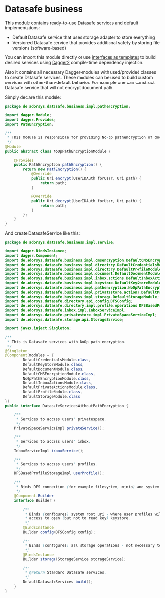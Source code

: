 # Datasafe business

This module contains ready-to-use Datasafe services and default implementations:
- Default Datasafe service that uses storage adapter to store everything
- Versioned Datasafe service that provides additional safety by storing file versions (software-based)

You can import this module directly or use [interfaces as templates](src/main/java/de/adorsys/datasafe/business/impl/service) 
to build desired services using [Dagger2](https://github.com/google/dagger) compile-time dependency injection.

Also it contains all necessary Dagger-modules with used/provided classes to create Datasafe services. These modules
can be used to build custom services with other-than-default behavior. For example one can construct Datasafe service
that will not encrypt document path.

Simply declare this module:

```java
package de.adorsys.datasafe.business.impl.pathencryption;

import dagger.Module;
import dagger.Provides;
import PathEncryption;

/**
 * This module is responsible for providing No-op pathencryption of document.
 */
@Module
public abstract class NoOpPathEncryptionModule {

    @Provides
    public PathEncryption pathEncryption() {
        return new PathEncryption() {
            @Override
            public Uri encrypt(UserIDAuth forUser, Uri path) {
                return path;
            }

            @Override
            public Uri decrypt(UserIDAuth forUser, Uri path) {
                return path;
            }
        };
    }
}
```

And create DatasafeService like this:

```java
package de.adorsys.datasafe.business.impl.service;

import dagger.BindsInstance;
import dagger.Component;
import de.adorsys.datasafe.business.impl.cmsencryption.DefaultCMSEncryptionModule;
import de.adorsys.datasafe.business.impl.directory.DefaultCredentialsModule;
import de.adorsys.datasafe.business.impl.directory.DefaultProfileModule;
import de.adorsys.datasafe.business.impl.document.DefaultDocumentModule;
import de.adorsys.datasafe.business.impl.inbox.actions.DefaultInboxActionsModule;
import de.adorsys.datasafe.business.impl.keystore.DefaultKeyStoreModule;
import de.adorsys.datasafe.business.impl.pathencryption.NoOpPathEncryptionModule;
import de.adorsys.datasafe.business.impl.privatestore.actions.DefaultPrivateActionsModule;
import de.adorsys.datasafe.business.impl.storage.DefaultStorageModule;
import de.adorsys.datasafe.directory.api.config.DFSConfig;
import de.adorsys.datasafe.directory.impl.profile.operations.DFSBasedProfileStorageImpl;
import de.adorsys.datasafe.inbox.impl.InboxServiceImpl;
import de.adorsys.datasafe.privatestore.impl.PrivateSpaceServiceImpl;
import de.adorsys.datasafe.storage.api.StorageService;

import javax.inject.Singleton;

/**
 * This is Datasafe services with NoOp path encryption.
 */
@Singleton
@Component(modules = {
        DefaultCredentialsModule.class,
        DefaultKeyStoreModule.class,
        DefaultDocumentModule.class,
        DefaultCMSEncryptionModule.class,
        NoOpPathEncryptionModule.class,
        DefaultInboxActionsModule.class,
        DefaultPrivateActionsModule.class,
        DefaultProfileModule.class,
        DefaultStorageModule.class
})
public interface DatasafeServicesWithoutPathEncryption {

    /**
     * Services to access users' privatespace.
     */
    PrivateSpaceServiceImpl privateService();

    /**
     * Services to access users' inbox.
     */
    InboxServiceImpl inboxService();

    /**
     * Services to access users' profiles.
     */
    DFSBasedProfileStorageImpl userProfile();

    /**
     * Binds DFS connection (for example filesystem, minio) and system storage and access
     */
    @Component.Builder
    interface Builder {

        /**
         * Binds (configures) system root uri - where user profiles will be located and system
         * access to open (but not to read key) keystore.
         */
        @BindsInstance
        Builder config(DFSConfig config);

        /**
         * Binds (configures) all storage operations - not necessary to call {@code storageList} after.
         */
        @BindsInstance
        Builder storage(StorageService storageService);

        /**
         * @return Standard Datasafe services.
         */
        DefaultDatasafeServices build();
    }
}
```


